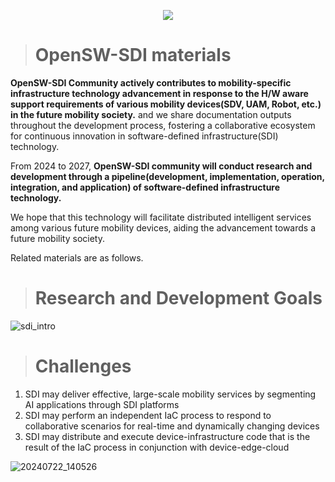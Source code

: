 <!--배너-->
<p align='center'>
    <img src="https://capsule-render.vercel.app/api?type=waving&color=auto&height=300&section=header&text=OpenSW%20SDI%20Community&fontSize=70&animation=fadeIn&fontAlignY=38&desc=Software%20Defined%20Infrastructure%20for%20Future%20Mobility&descAlignY=51&descAlign=62"/>
</p>

<!--본문-->
> # OpenSW-SDI materials

**OpenSW-SDI Community actively contributes to mobility-specific infrastructure technology advancement in response to the H/W aware support requirements of various mobility devices(SDV, UAM, Robot, etc.) in the future mobility society.** 
and we share documentation outputs throughout the development process, fostering a collaborative ecosystem for continuous innovation in software-defined infrastructure(SDI) technology.

From 2024 to 2027, **OpenSW-SDI community will conduct research and development through a pipeline(development, implementation, operation, integration, and application) of software-defined infrastructure technology.**

We hope that this technology will facilitate distributed intelligent services among various future mobility devices, aiding the advancement towards a future mobility society.

Related materials are as follows.
> # Research and Development Goals
![sdi_intro](https://github.com/user-attachments/assets/6e87cdfe-6427-41dc-b8a8-a5a2bf662801)

> # Challenges
1. SDI may deliver effective, large-scale mobility services by segmenting AI applications through SDI platforms
2. SDI may perform an independent IaC process to respond to collaborative scenarios for real-time and dynamically changing devices
3. SDI may distribute and execute device-infrastructure code that is the result of the IaC process in conjunction with device-edge-cloud
   
![20240722_140526](https://github.com/user-attachments/assets/b5982a14-b0f9-4d21-add1-cc591210718f)

